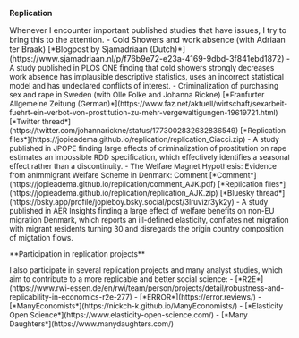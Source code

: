 ---
---

**Replication**
<p></p>
Whenever I encounter important published studies that have issues, I try to bring this to the attention.
  - Cold Showers and work absence  (with Adriaan ter Braak)  [*Blogpost by Sjamadriaan (Dutch)*](https://www.sjamadriaan.nl/p/f76b9e72-e23a-4169-9dbd-3f841ebd1872) 
    -  <font size="2">  A study published in PLOS ONE finding that cold showers strongly decreases work absence has implausible descriptive statistics, uses an incorrect statistical model and has undeclared conflicts of interest.
  - Criminalization of purchasing sex and rape in Sweden  (with Olle Folke and Johanna Rickne) [*Franfurter Allgemeine Zeitung (German)*](https://www.faz.net/aktuell/wirtschaft/sexarbeit-fuehrt-ein-verbot-von-prostitution-zu-mehr-vergewaltigungen-19619721.html)  [*Twitter thread*](https://twitter.com/johannarickne/status/1773002832632836549) [*Replication files*](https://jopieadema.github.io/replication/replication_Ciacci.zip) 
     -  <font size="2"> A study published in JPOPE finding large effects of criminalization of prostitution on rape estimates an impossible RDD specification, which effectively identifies a seasonal effect rather than a discontinuity. 
  - The Welfare Magnet Hypothesis: Evidence from anImmigrant Welfare Scheme in Denmark: Comment [*Comment*](https://jopieadema.github.io/replication/comment_AJK.pdf)  [*Replication files*](https://jopieadema.github.io/replication/replication_AJK.zip)  [*Bluesky thread*](https://bsky.app/profile/jopieboy.bsky.social/post/3lruvizr3yk2y) 
     -  <font size="2"> A study published in AER Insights finding a large effect of welfare benefits on non-EU migration Denmark, which reports an ill-defined elasticity, conflates net migration with migrant residents turning 30 and disregards the origin country composition of migtation flows.
<p></p>
**Participation in replication projects**
<p></p>
I also participate in several replication projects and many analyst studies, which aim to contribute to a more replicable and better social science:
  - [*R2E*](https://www.rwi-essen.de/en/rwi/team/person/projects/detail/robustness-and-replicability-in-economics-r2e-277)
  - [*ERROR*](https://error.reviews/)
  - [*ManyEconomists*](https://nickch-k.github.io/ManyEconomists/)
  - [*Elasticity Open Science*](https://www.elasticity-open-science.com/)
  - [*Many Daughters*](https://www.manydaughters.com/)
  <p></p>
